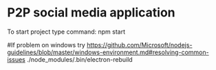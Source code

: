 # P2P social media application
To start project type command:
npm start

#If problem on windows try
https://github.com/Microsoft/nodejs-guidelines/blob/master/windows-environment.md#resolving-common-issues
./node_modules/.bin/electron-rebuild